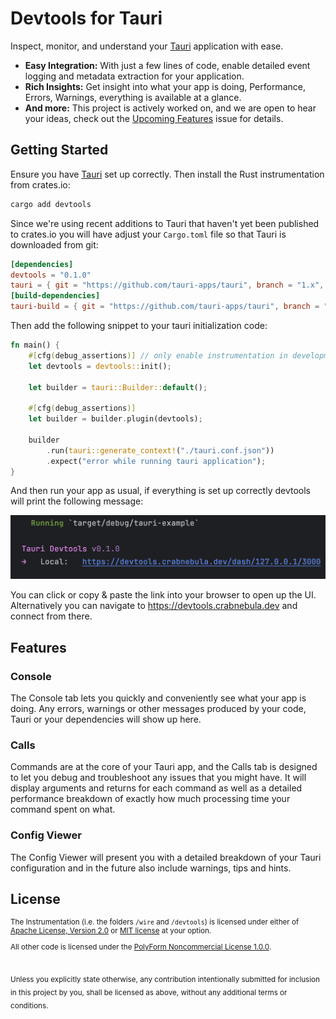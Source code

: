 # Devtools for Tauri

Inspect, monitor, and understand your [Tauri](https://tauri.app) application with ease.

- **Easy Integration:** With just a few lines of code, enable detailed event logging and metadata extraction for your application.
- **Rich Insights:** Get insight into what your app is doing, Performance, Errors, Warnings, everything is available at a glance.
- **And more:** This project is actively worked on, and we are open to hear your ideas, check out the [Upcoming Features]() issue for details.

## Getting Started

Ensure you have [Tauri](https://tauri.app/v1/guides/getting-started/setup/) set up correctly. Then install the Rust instrumentation from crates.io:

```sh
cargo add devtools
```

Since we're using recent additions to Tauri that haven't yet been published to crates.io you will have adjust your 
`Cargo.toml` file so that Tauri is downloaded from git:

```toml
[dependencies]
devtools = "0.1.0"
tauri = { git = "https://github.com/tauri-apps/tauri", branch = "1.x", features = ["tracing"] }
[build-dependencies]
tauri-build = { git = "https://github.com/tauri-apps/tauri", branch = "1.x" }
```

Then add the following snippet to your tauri initialization code:

```rust
fn main() {
    #[cfg(debug_assertions)] // only enable instrumentation in development builds
    let devtools = devtools::init();

    let builder = tauri::Builder::default();

    #[cfg(debug_assertions)]
    let builder = builder.plugin(devtools);

    builder
        .run(tauri::generate_context!("./tauri.conf.json"))
        .expect("error while running tauri application");
}
```
 
And then run your app as usual, if everything is set up correctly devtools will print the following message:

![Screenshot 2023-11-28 at 14.05.20.png](Screenshot.png)

You can click or copy & paste the link into your browser to open up the UI. 
Alternatively you can navigate to https://devtools.crabnebula.dev and connect from there.

## Features

### Console

The Console tab lets you quickly and conveniently see what your app is doing. 
Any errors, warnings or other messages produced by your code, Tauri or your dependencies will show up here.

### Calls

Commands are at the core of your Tauri app, and the Calls tab is designed to let you debug and troubleshoot any 
issues that you might have. It will display arguments and returns for each command as well as a detailed performance
breakdown of exactly how much processing time your command spent on what.

### Config Viewer

The Config Viewer will present you with a detailed breakdown of your Tauri configuration and in the future also include 
warnings, tips and hints.

## License

<sup>

The Instrumentation (i.e. the folders `/wire` and `/devtools`) is licensed under either
of [Apache License, Version 2.0](./LICENSES/Apache-2.0.md) or [MIT license](./LICENSES/MIT.md)  at your option.

All other code is licensed under the [PolyForm Noncommercial License 1.0.0](./LICENSES/Polyform-Noncommercial.md).

</sup>

<br>

<sub>
Unless you explicitly state otherwise, any contribution intentionally submitted
for inclusion in this project by you, shall be licensed as above, without any 
additional terms or conditions.
</sub>
